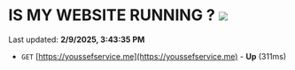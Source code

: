 # IS MY WEBSITE RUNNING ? [![](https://img.shields.io/static/v1?label=Sponsor&message=%E2%9D%A4&logo=GitHub&color=%23fe8e86)](https://github.com/sponsors/Youssef-Lehmam)

Last updated: **2/9/2025, 3:43:35 PM**

- `GET` [https://youssefservice.me](https://youssefservice.me) - **Up** (311ms)
